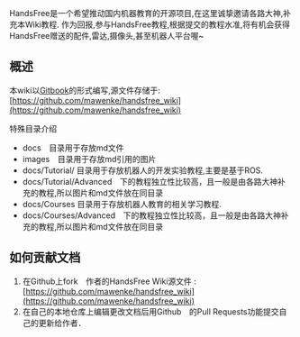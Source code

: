 
HandsFree是一个希望推动国内机器教育的开源项目,在这里诚挚邀请各路大神,补充本Wiki教程.
作为回报,参与HandsFree教程,根据提交的教程水准,将有机会获得HandsFree赠送的配件,雷达,摄像头,甚至机器人平台喔~

## 概述

本wiki以[Gitbook](https://www.gitbook.com)的形式编写,源文件存储于: [https://github.com/mawenke/handsfree_wiki](https://github.com/mawenke/handsfree_wiki)

特殊目录介绍
* docs　目录用于存放md文件
* images　目录用于存放md引用的图片
* docs/Tutorial/ 目录用于存放机器人的开发实验教程,主要是基于ROS.
* docs/Tutorial/Advanced　下的教程独立性比较高，且一般是由各路大神补充的教程,所以图片和md文件放在同目录
* docs/Courses 目录用于存放机器人教育的相关学习教程.
* docs/Courses/Advanced　下的教程独立性比较高，且一般是由各路大神补充的教程,所以图片和md文件放在同目录

## 如何贡献文档
1. 在Github上fork　作者的HandsFree Wiki源文件 :  [https://github.com/mawenke/handsfree_wiki](https://github.com/mawenke/handsfree_wiki)
2. 在自己的本地仓库上编辑更改文档后用Github　的Pull Requests功能提交自己的更新给作者．



